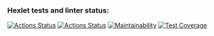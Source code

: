 ### Hexlet tests and linter status:
[![Actions Status](https://github.com/maloyza/frontend-project-46/workflows/hexlet-check/badge.svg)](https://github.com/maloyza/frontend-project-46/actions)
[![Actions Status](https://github.com/maloyza/frontend-project-46/workflows/check.yml/badge.svg)](https://github.com/maloyza/frontend-project-46/actions)
[![Maintainability](https://api.codeclimate.com/v1/badges/f5cab21122591a09bc49/maintainability)](https://codeclimate.com/github/maloyza/frontend-project-46/maintainability)
[![Test Coverage](https://api.codeclimate.com/v1/badges/f5cab21122591a09bc49/test_coverage)](https://codeclimate.com/github/maloyza/frontend-project-46/test_coverage)
